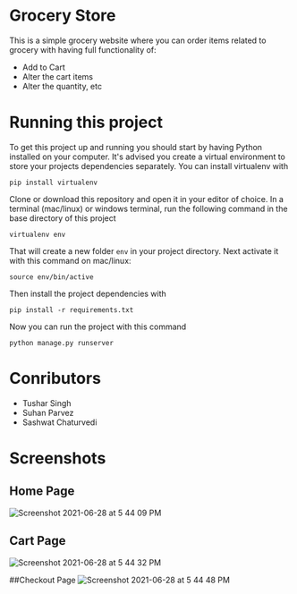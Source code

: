 # Grocery Store

This is a simple grocery website where you can order items related to grocery with having full functionality of:

- Add to Cart
- Alter the cart items
- Alter the quantity, etc

# Running this project

To get this project up and running you should start by having Python installed on your computer. It's advised you create a virtual environment to store your projects dependencies separately. You can install virtualenv with

```
pip install virtualenv
```

Clone or download this repository and open it in your editor of choice. In a terminal (mac/linux) or windows terminal, run the following command in the base directory of this project

```
virtualenv env
```

That will create a new folder `env` in your project directory. Next activate it with this command on mac/linux:

```
source env/bin/active
```

Then install the project dependencies with

```
pip install -r requirements.txt
```

Now you can run the project with this command

```
python manage.py runserver
```

# Conributors

- Tushar Singh
- Suhan Parvez
- Sashwat Chaturvedi

# Screenshots

## Home Page
![Screenshot 2021-06-28 at 5 44 09 PM](https://user-images.githubusercontent.com/74947908/123634743-748b8180-d838-11eb-9e1f-1f2cfeb580c8.png)

## Cart Page
![Screenshot 2021-06-28 at 5 44 32 PM](https://user-images.githubusercontent.com/74947908/123634795-83723400-d838-11eb-8b67-8960f2117173.png)

##Checkout Page
![Screenshot 2021-06-28 at 5 44 48 PM](https://user-images.githubusercontent.com/74947908/123634828-8cfb9c00-d838-11eb-991b-5b302b202e95.png)
